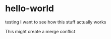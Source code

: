 # hello-world
testing
I want to see how this stuff actually works


This might create a merge conflict

